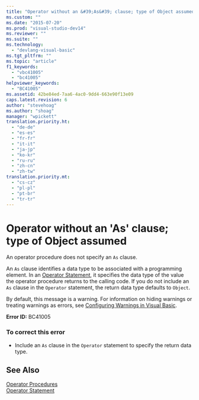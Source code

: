 ```yaml
---
title: "Operator without an &#39;As&#39; clause; type of Object assumed"
ms.custom: ""
ms.date: "2015-07-20"
ms.prod: "visual-studio-dev14"
ms.reviewer: ""
ms.suite: ""
ms.technology: 
  - "devlang-visual-basic"
ms.tgt_pltfrm: ""
ms.topic: "article"
f1_keywords: 
  - "vbc41005"
  - "bc41005"
helpviewer_keywords: 
  - "BC41005"
ms.assetid: 42be84ed-7aa6-4ac0-9dd4-663e90f13e09
caps.latest.revision: 6
author: "stevehoag"
ms.author: "shoag"
manager: "wpickett"
translation.priority.ht: 
  - "de-de"
  - "es-es"
  - "fr-fr"
  - "it-it"
  - "ja-jp"
  - "ko-kr"
  - "ru-ru"
  - "zh-cn"
  - "zh-tw"
translation.priority.mt: 
  - "cs-cz"
  - "pl-pl"
  - "pt-br"
  - "tr-tr"
---
```

# Operator without an &#39;As&#39; clause; type of Object assumed
An operator procedure does not specify an `As` clause.  
  
 An `As` clause identifies a data type to be associated with a programming element. In an [Operator Statement](../../visual-basic\language-reference\statements/operator-statement.md), it specifies the data type of the value the operator procedure returns to the calling code. If you do not include an `As` clause in the `Operator` statement, the return data type defaults to `Object`.  
  
 By default, this message is a warning. For information on hiding warnings or treating warnings as errors, see [Configuring Warnings in Visual Basic](../Topic/Configuring%20Warnings%20in%20Visual%20Basic.md).  
  
 **Error ID:** BC41005  
  
### To correct this error  
  
-   Include an `As` clause in the `Operator` statement to specify the return data type.  
  
## See Also  
 [Operator Procedures](../../visual-basic\language-reference\procedures/operator-procedures.md)   
 [Operator Statement](../../visual-basic\language-reference\statements/operator-statement.md)